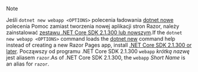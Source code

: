 > [!NOTE]
> <span data-ttu-id="db0da-101">Jeśli `dotnet new webapp <OPTIONS>` polecenia ładowania [dotnet nowe](/dotnet/core/tools/dotnet-new) polecenia Pomoc zamiast tworzenia nowej aplikacji stron Razor, należy zainstalować [zestawu .NET Core SDK 2.1.300 lub nowszym](https://www.microsoft.com/net/download/archives).</span><span class="sxs-lookup"><span data-stu-id="db0da-101">If the `dotnet new webapp <OPTIONS>` command loads the [dotnet new](/dotnet/core/tools/dotnet-new) command help instead of creating a new Razor Pages app, install [.NET Core SDK 2.1.300 or later](https://www.microsoft.com/net/download/archives).</span></span> <span data-ttu-id="db0da-102">Począwszy od programu .NET Core SDK 2.1.300 `webapp` *krótką nazwę* jest aliasem `razor`.</span><span class="sxs-lookup"><span data-stu-id="db0da-102">As of .NET Core SDK 2.1.300, the `webapp` *Short Name* is an alias for `razor`.</span></span>
